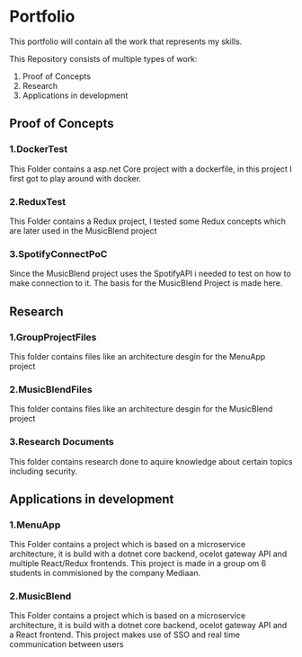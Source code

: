 # Portfolio
This portfolio will contain all the work that represents my skills.

This Repository consists of multiple types of work:
1. Proof of Concepts
2. Research
3. Applications in development

## Proof of Concepts
### 1.DockerTest
This Folder contains a asp.net Core project with a dockerfile, in this project I first got to play around with docker.
### 2.ReduxTest
This Folder contains a Redux project, I tested some Redux concepts which are later used in the MusicBlend project
### 3.SpotifyConnectPoC
Since the MusicBlend project uses the SpotifyAPI i needed to test on how to make connection to it. The basis for the MusicBlend Project is made here.
## Research
### 1.GroupProjectFiles
This folder contains files like an architecture desgin for the MenuApp project
### 2.MusicBlendFiles
This folder contains files like an architecture desgin for the MusicBlend project
### 3.Research Documents
This folder contains research done to aquire knowledge about certain topics including security.
## Applications in development
### 1.MenuApp
This Folder contains a project which is based on a microservice architecture, it is build with a dotnet core backend, ocelot gateway API and multiple React/Redux frontends. This project is made in a group om 6 students in commisioned by the company Mediaan.
### 2.MusicBlend
This Folder contains a project which is based on a microservice architecture, it is build with a dotnet core backend, ocelot gateway API and a React frontend. This project makes use of SSO and real time communication between users

